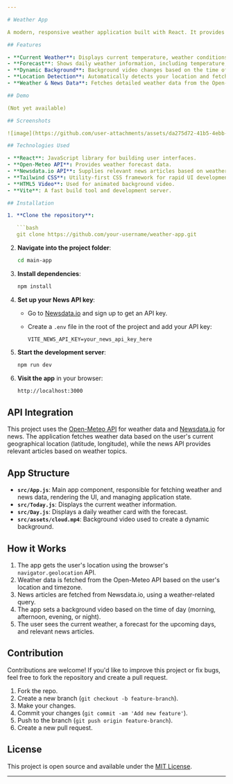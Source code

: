 ```yaml
---

# Weather App

A modern, responsive weather application built with React. It provides real-time weather data for your location, displaying both current and forecasted weather conditions with beautiful animated backgrounds.

## Features

- **Current Weather**: Displays current temperature, weather conditions, and more.
- **Forecast**: Shows daily weather information, including temperature, precipitation, and conditions.
- **Dynamic Background**: Background video changes based on the time of day (morning, afternoon, evening, night).
- **Location Detection**: Automatically detects your location and fetches weather data based on your coordinates.
- **Weather & News Data**: Fetches detailed weather data from the Open-Meteo API and relevant news articles from the Newsdata.io API.

## Demo

(Not yet available)

## Screenshots

![image](https://github.com/user-attachments/assets/da275d72-41b5-4ebb-9a4e-02b8be00ce7b)

## Technologies Used

- **React**: JavaScript library for building user interfaces.
- **Open-Meteo API**: Provides weather forecast data.
- **Newsdata.io API**: Supplies relevant news articles based on weather topics.
- **Tailwind CSS**: Utility-first CSS framework for rapid UI development.
- **HTML5 Video**: Used for animated background video.
- **Vite**: A fast build tool and development server.

## Installation

1. **Clone the repository**:

   ```bash
   git clone https://github.com/your-username/weather-app.git
   ```

2. **Navigate into the project folder**:

   ```bash
   cd main-app
   ```

3. **Install dependencies**:

   ```bash
   npm install
   ```

4. **Set up your News API key**:

   - Go to [Newsdata.io](https://newsdata.io/) and sign up to get an API key.
   - Create a `.env` file in the root of the project and add your API key:

     ```plaintext
     VITE_NEWS_API_KEY=your_news_api_key_here
     ```

5. **Start the development server**:

   ```bash
   npm run dev
   ```

6. **Visit the app** in your browser:

   ```bash
   http://localhost:3000
   ```

## API Integration

This project uses the [Open-Meteo API](https://open-meteo.com/) for weather data and [Newsdata.io](https://newsdata.io/) for news. The application fetches weather data based on the user's current geographical location (latitude, longitude), while the news API provides relevant articles based on weather topics.

## App Structure

- **`src/App.js`**: Main app component, responsible for fetching weather and news data, rendering the UI, and managing application state.
- **`src/Today.js`**: Displays the current weather information.
- **`src/Day.js`**: Displays a daily weather card with the forecast.
- **`src/assets/cloud.mp4`**: Background video used to create a dynamic background.

## How it Works

1. The app gets the user's location using the browser's `navigator.geolocation` API.
2. Weather data is fetched from the Open-Meteo API based on the user's location and timezone.
3. News articles are fetched from Newsdata.io, using a weather-related query.
4. The app sets a background video based on the time of day (morning, afternoon, evening, or night).
5. The user sees the current weather, a forecast for the upcoming days, and relevant news articles.

## Contribution

Contributions are welcome! If you'd like to improve this project or fix bugs, feel free to fork the repository and create a pull request.

1. Fork the repo.
2. Create a new branch (`git checkout -b feature-branch`).
3. Make your changes.
4. Commit your changes (`git commit -am 'Add new feature'`).
5. Push to the branch (`git push origin feature-branch`).
6. Create a new pull request.

## License

This project is open source and available under the [MIT License](LICENSE).

---
```

